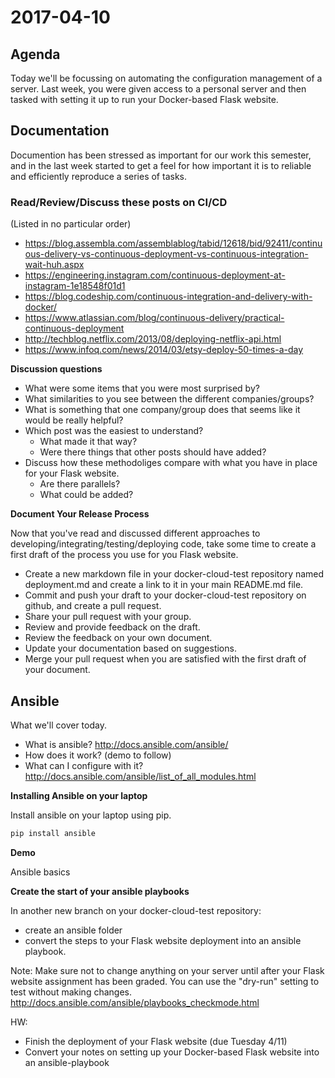 # 2017-04-10

## Agenda

Today we'll be focussing on automating the configuration 
management of a server.  Last week, you were given access
to a personal server and then tasked with setting it up
to run your Docker-based Flask website.

## Documentation

Documention has been stressed as important for our work
this semester, and in the last week started to get a
feel for how important it is to reliable and 
efficiently reproduce a series of tasks.


### Read/Review/Discuss these posts on CI/CD

(Listed in no particular order)

* https://blog.assembla.com/assemblablog/tabid/12618/bid/92411/continuous-delivery-vs-continuous-deployment-vs-continuous-integration-wait-huh.aspx
* https://engineering.instagram.com/continuous-deployment-at-instagram-1e18548f01d1
* https://blog.codeship.com/continuous-integration-and-delivery-with-docker/
* https://www.atlassian.com/blog/continuous-delivery/practical-continuous-deployment
* http://techblog.netflix.com/2013/08/deploying-netflix-api.html
* https://www.infoq.com/news/2014/03/etsy-deploy-50-times-a-day


**Discussion questions**

* What were some items that you were most surprised by?
* What similarities to you see between the different 
companies/groups?
* What is something that one company/group does that
seems like it would be really helpful?
* Which post was the easiest to understand?
	* What made it that way?
	* Were there things that other posts should have added?
* Discuss how these methodoliges compare with what you have
in place for your Flask website.
	* Are there parallels?
	* What could be added?


**Document Your Release Process**

Now that you've read and discussed different approaches
to developing/integrating/testing/deploying code, 
take some time to create a first draft of the process
you use for you Flask website.

* Create a new markdown file in your docker-cloud-test 
repository named deployment.md and create a link to it
in your main README.md file.
* Commit and push your draft to your docker-cloud-test
repository on github, and create a pull request.
* Share your pull request with your group.
* Review and provide feedback on the draft.
* Review the feedback on your own document.
* Update your documentation based on suggestions.
* Merge your pull request when you are satisfied with the
first draft of your document.


## Ansible

What we'll cover today.

* What is ansible?  http://docs.ansible.com/ansible/
* How does it work? (demo to follow)
* What can I configure with it? http://docs.ansible.com/ansible/list_of_all_modules.html


**Installing Ansible on your laptop**

Install ansible on your laptop using pip.

```bash
pip install ansible
```

**Demo**

Ansible basics

**Create the start of your ansible playbooks**

In another new branch on your docker-cloud-test repository:

* create an ansible folder
* convert the steps to your Flask website deployment into an ansible playbook.

Note: Make sure not to change anything on your server until
after your Flask website assignment has been graded.  You
can use the "dry-run" setting to test without making changes.
http://docs.ansible.com/ansible/playbooks_checkmode.html


HW:

* Finish the deployment of your Flask website (due Tuesday 4/11)
* Convert your notes on setting up your Docker-based 
Flask website into an ansible-playbook

